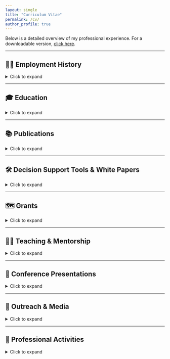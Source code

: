 ```yaml
---
layout: single
title: "Curriculum Vitae"
permalink: /cv/
author_profile: true
---
```


Below is a detailed overview of my professional experience. For a downloadable version, [click here](../files/Evans_LJ_cv_2025.pdf).

---

## 🧑‍🏫 Employment History
<details>
<summary>Click to expand</summary>

**Postdoctoral Researcher**  
**Feb 2025 – Present**  
*USGS / University of Florida, Florida Cooperative Fish and Wildlife Research Unit*  
- Protecting vital shorebird nesting/migratory habitat.  
- Assessing translocation impacts on crocodile population viability.

**Postdoctoral Researcher**  
**Jan 2021 – Feb 2025**  
*University of Florida*  
- Developed decision support tools for invasive species.  
- Remote sensing interface for Everglades/Florida-wide tools.

**Postdoctoral Researcher**  
**2019 – 2020**  
*Arizona State University, Global Discovery and Conservation Science*  
- Remote sensing for biodiversity metrics and elephant conservation.

**Postdoctoral Researcher**  
**2017 – 2019**  
*Stanford University – Carnegie Institution*  
- Created 400k ha protected area in Sabah using LiDAR, biodiversity models.

**Other Roles:**  
- **Technical Manager** – Danau Girang Field Centre  
- **Crocodile Conservation Manager** – Sabah Wildlife Dept

</details>

---

## 🎓 Education
<details>
<summary>Click to expand</summary>

**Ph.D. in Biosciences**  
*Cardiff University, 2012–2016*  
- Estuarine crocodile ecology, movement, nesting, and conflict.

**MRes in Biosciences**  
*Cardiff University, 2010–2011*  
- Crocodile population dynamics in fragmented landscapes.

**BSc in Biology**  
*Cardiff University, 2007–2010*

</details>

---

## 📚 Publications
<details>
<summary>Click to expand</summary>

See [Publications](/publications/) for a full list. Select recent ones:

1. Fredstone et al. (in press). *Trends in Ecology & Evolution*  
2. Evans et al. (under review). *Journal of Biogeography*  
3. Evans et al. (2024). *Frontiers in Ecology and the Environment*  
4. Klinges et al. (2024). *Global Ecology and Biogeography*  
5. Evans et al. (2020). *Global Ecology and Conservation*  
6. Evans et al. (2018). *Biological Conservation*  

</details>

---

## 🛠️ Decision Support Tools & White Papers
<details>
<summary>Click to expand</summary>

- Invasion Risk Tool – FWC (2023, Implemented)  
- Everglades Restoration Tool – DOI (2024, Implemented)  
- Climate Futures for Invasives – SECASC (2022, Implemented)  
- Crocodile Population Modeling – Malaysia (2021, Implemented)

</details>

---

## 🗺️ Grants
<details>
<summary>Click to expand</summary>

- Florida Wildlife Conservation Commission (PI, $22,605)  
- US DOI (co-PI, $89,846)  
- Ocean Park HK (Major Collaborator, ~$400,000)  
- Total: ~$750,000+

</details>

---

## 👨‍🏫 Teaching & Mentorship
<details>
<summary>Click to expand</summary>

### Teaching Interests:
- Quantitative/Spatial Ecology, Invasion Science  
- Remote Sensing, Conservation Biology  

### Course Teaching:
- R, Data Analysis, Global Change Biology (Cardiff)  
- Remote Sensing Guest Lecturer (ASU)  

### Field Courses:
- Led >80 field courses (US, UK, Germany, China, Malaysia)

### Mentoring:
- Supervised 2 PhDs, 3 Masters, 30+ undergraduates

</details>

---

## 📣 Conference Presentations
<details>
<summary>Click to expand</summary>

- UF Invasion Science Conference (2024)  
- Species on the Move (2023)  
- NAISMA (2023)  
- Heart of Borneo (2018)  
- South East Asia Rainforest Research Partnership (2017)

</details>

---

## 📰 Outreach & Media
<details>
<summary>Click to expand</summary>

- Featured in Animal Planet & Mongabay  
- Local and international media  
- Public engagement in Malaysian schools/villages

</details>

---

## 👥 Professional Activities
<details>
<summary>Click to expand</summary>

- **Regional Vice Chair**, IUCN Crocodile Specialist Group  
- **Reviewer**: *Nature Climate Change*, *GCB*, *PeerJ*, *Frontiers*  
- **Search Committee Member** – Intern placements (Borneo)

</details>

